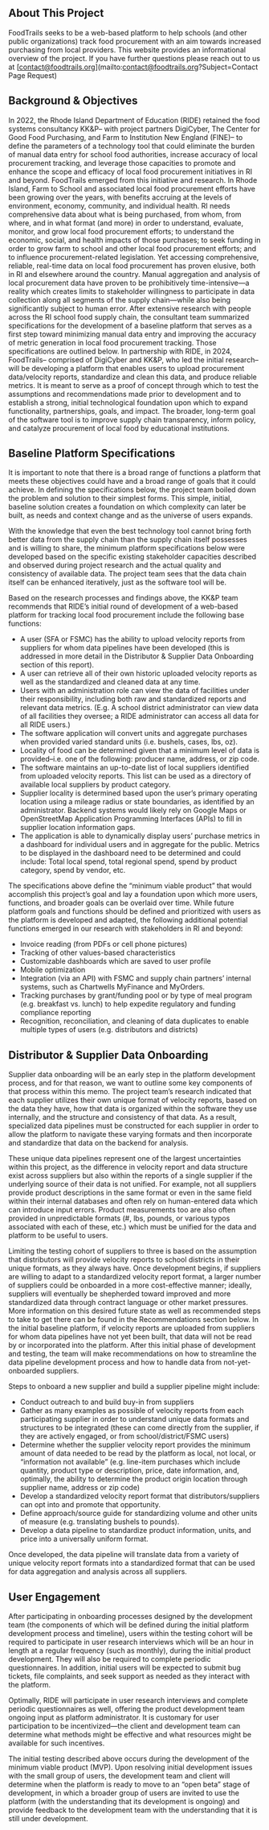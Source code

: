 ## About This Project

FoodTrails seeks to be a web-based platform to help schools (and other public organizations) track food procurement with an aim towards increased purchasing from local providers.
This website provides an informational overview of the project. If you have further questions please reach out to us at [contact@foodtrails.org](mailto:contact@foodtrails.org?Subject=Contact Page Request)

## Background & Objectives

In 2022, the Rhode Island Department of Education (RIDE) retained the food systems consultancy KK&P– with project partners DigiCyber, The Center for Good Food Purchasing, and Farm to Institution New England (FINE)– to define the parameters of a technology tool that could eliminate the burden of manual data entry for school food authorities, increase accuracy of local procurement tracking, and leverage those capacities to promote and enhance the scope and efficacy of local food procurement initiatives in RI and beyond. FoodTrails emerged from this initiative and research.
In Rhode Island, Farm to School and associated local food procurement efforts have been growing over the years, with benefits accruing at the levels of environment, economy, community, and individual health. RI needs comprehensive data about what is being purchased, from whom, from where, and in what format (and more) in order to understand, evaluate, monitor, and grow local food procurement efforts; to understand the economic, social, and health impacts of those purchases; to seek funding in order to grow farm to school and other local food procurement efforts; and to influence procurement-related legislation. Yet accessing comprehensive, reliable, real-time data on local food procurement has proven elusive, both in RI and elsewhere around the country. Manual aggregation and analysis of local procurement data have proven to be prohibitively time-intensive—a reality which creates limits to stakeholder willingness to participate in data collection along all segments of the supply chain—while also being significantly subject to human error.
After extensive research with people across the RI school food supply chain, the consultant team summarized specifications for the development of a baseline platform that serves as a first step toward minimizing manual data entry and improving the accuracy of metric generation in local food procurement tracking. Those specifications are outlined below. 
In partnership with RIDE, in 2024, FoodTrails– comprised of DigiCyber and KK&P, who led the initial research– will be developing a platform that enables users to upload procurement data/velocity reports, standardize and clean this data, and produce reliable metrics. It is meant to serve as a proof of concept through which to test the assumptions and recommendations made prior to development and to establish a strong, initial technological foundation upon which to expand functionality, partnerships, goals, and impact. 
The broader, long-term goal of the software tool is to improve supply chain transparency, inform policy, and catalyze procurement of local food by educational institutions.


## Baseline Platform Specifications

It is important to note that there is a broad range of functions a platform that meets these objectives could have and a broad range of goals that it could achieve. In defining the specifications below, the project team boiled down the problem and solution to their simplest forms. This simple, initial, baseline solution creates a foundation on which complexity can later be built, as needs and context change and as the universe of users expands.

With the knowledge that even the best technology tool cannot bring forth better data from the supply chain than the supply chain itself possesses and is willing to share, the minimum platform specifications below were developed based on the specific existing stakeholder capacities described and observed during project research and the actual quality and consistency of available data. The project team sees that the data chain itself can be enhanced iteratively, just as the software tool will be.

Based on the research processes and findings above, the KK&P team recommends that RIDE’s initial round of development of a web-based platform for tracking local food procurement include the following base functions:

- A user (SFA or FSMC) has the ability to upload velocity reports from suppliers for whom data pipelines have been developed (this is addressed in more detail in the Distributor & Supplier Data Onboarding section of this report).
- A user can retrieve all of their own historic uploaded velocity reports as well as the standardized and cleaned data at any time.
- Users with an administration role can view the data of facilities under their responsibility, including both raw and standardized reports and relevant data metrics. (E.g. A school district administrator can view data of all facilities they oversee; a RIDE administrator can access all data for all RIDE users.)
- The software application will convert units and aggregate purchases when provided varied standard units (i.e. bushels, cases, lbs, oz).
- Locality of food can be determined given that a minimum level of data is provided–i.e. one of the following: producer name, address, or zip code.
- The software maintains an up-to-date list of local suppliers identified from uploaded velocity reports. This list can be used as a directory of available local suppliers by product category.
- Supplier locality is determined based upon the user’s primary operating location using a mileage radius or state boundaries, as identified by an administrator. Backend systems would likely rely on Google Maps or OpenStreetMap Application Programming Interfaces (APIs) to fill in supplier location information gaps.
- The application is able to dynamically display users’ purchase metrics in a dashboard for individual users and in aggregate for the public. Metrics to be displayed in the dashboard need to be determined and could include: Total local spend, total regional spend, spend by product category, spend by vendor, etc.

The specifications above define the “minimum viable product” that would accomplish this project’s goal and lay a foundation upon which more users, functions, and broader goals can be overlaid over time. While future platform goals and functions should be defined and prioritized with users as the platform is developed and adapted, the following additional potential functions emerged in our research with stakeholders in RI and beyond:

- Invoice reading (from PDFs or cell phone pictures)
- Tracking of other values-based characteristics
- Customizable dashboards which are saved to user profile
- Mobile optimization
- Integration (via an API) with FSMC and supply chain partners’ internal systems, such as Chartwells MyFinance and MyOrders.
- Tracking purchases by grant/funding pool or by type of meal program (e.g. breakfast vs. lunch) to help expedite regulatory and funding compliance reporting 
- Recognition, reconciliation, and cleaning of data duplicates to enable multiple types of users (e.g. distributors and districts)

## Distributor & Supplier Data Onboarding

Supplier data onboarding will be an early step in the platform development process, and for that reason, we want to outline some key components of that process within this memo. The project team’s research indicated that each supplier utilizes their own unique format of velocity reports, based on the data they have, how that data is organized within the software they use internally, and the structure and consistency of that data. As a result, specialized data pipelines must be constructed for each supplier in order to allow the platform to navigate these varying formats and then incorporate and standardize that data on the backend for analysis.

These unique data pipelines represent one of the largest uncertainties within this project, as the difference in velocity report and data structure exist across suppliers but also within the reports of a single supplier if the underlying source of their data is not unified. For example, not all suppliers provide product descriptions in the same format or even in the same field within their internal databases and often rely on human-entered data which can introduce input errors. Product measurements too are also often provided in unpredictable formats (#, lbs, pounds, or various typos associated with each of these, etc.) which must be unified for the data and platform to be useful to users.

Limiting the testing cohort of suppliers to three is based on the assumption that distributors will provide velocity reports to school districts in their unique formats, as they always have. Once development begins, if suppliers are willing to adapt to a standardized velocity report format, a larger number of suppliers could be onboarded in a more cost-effective manner; ideally, suppliers will eventually be shepherded toward improved and more standardized data through contract language or other market pressures. More information on this desired future state as well as recommended steps to take to get there can be found in the Recommendations section below. In the initial baseline platform, if velocity reports are uploaded from suppliers for whom data pipelines have not yet been built, that data will not be read by or incorporated into the platform. After this initial phase of development and testing, the team will make recommendations on how to streamline the data pipeline development process and how to handle data from not-yet-onboarded suppliers.

Steps to onboard a new supplier and build a supplier pipeline might include:
- Conduct outreach to and build buy-in from suppliers
- Gather as many examples as possible of velocity reports from each participating supplier in order to understand unique data formats and structures to be integrated (these can come directly from the supplier, if they are actively engaged, or from school/district/FSMC users)
- Determine whether the supplier velocity report provides the minimum amount of data needed to be read by the platform as local, not local, or “information not available” (e.g. line-item purchases which include quantity, product type or description, price, date information, and, optimally, the ability to determine the product origin location through supplier name, address or zip code)
- Develop a standardized velocity report format that distributors/suppliers can opt into and promote that opportunity.
- Define approach/source guide for standardizing volume and other units of measure (e.g. translating bushels to pounds).
- Develop a data pipeline to standardize product information, units, and price into a universally uniform format.

Once developed, the data pipeline will translate data from a variety of unique velocity report formats into a standardized format that can be used for data aggregation and analysis across all suppliers.

## User Engagement

After participating in onboarding processes designed by the development team (the components of which will be defined during the initial platform development process and timeline), users within the testing cohort will be required to participate in user research interviews which will be an hour in length at a regular frequency (such as monthly), during the initial product development. They will also be required to complete periodic questionnaires. In addition, initial users will be expected to submit bug tickets, file complaints, and seek support as needed as they interact with the platform.

Optimally, RIDE will participate in user research interviews and complete periodic questionnaires as well, offering the product development team ongoing input as platform administrator. It is customary for user participation to be incentivized—the client and development team can determine what methods might be effective and what resources might be available for such incentives.

The initial testing described above occurs during the development of the minimum viable product (MVP). Upon resolving initial development issues with the small group of users, the development team and client will determine when the platform is ready to move to an “open beta” stage of development, in which a broader group of users are invited to use the platform (with the understanding that its development is ongoing) and provide feedback to the development team with the understanding that it is still under development.

